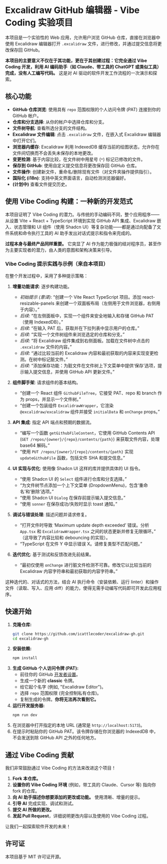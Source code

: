 # Excalidraw GitHub 编辑器 - Vibe Coding 实验项目

<!-- Vercel 部署按钮已移除 -->

本项目是一个实验性的 Web 应用，允许用户浏览 GitHub 仓库，直接在浏览器中使用 Excalidraw 编辑器打开 `.excalidraw` 文件，进行修改，并通过提交信息将更改保存回 GitHub。

**本项目的主要意义不仅在于其功能，更在于其创建过程：它完全通过 Vibe Coding 开发，利用 AI 编码助手（如 Claude、带工具的 ChatGPT 或类似工具）完成，没有人工编写代码。** 这是对 AI 驱动的软件开发工作流程的一次演示和探索。

## 核心功能

*   **GitHub 仓库浏览**: 使用具有 `repo` 范围权限的个人访问令牌 (PAT) 连接到你的 GitHub 帐户。
*   **仓库和分支选择**: 从你的帐户中选择仓库和分支。
*   **文件树导航**: 查看所选分支的文件结构。
*   **Excalidraw 文件编辑**: 点击 `.excalidraw` 文件，在嵌入式 Excalidraw 编辑器中打开它们。
*   **浏览器内缓存**: Excalidraw 利用 IndexedDB 缓存当前的绘图状态，允许你在文件间切换而不会丢失未保存的本地更改。
*   **变更检测**: 基于内容比较，在文件树中用星号 (`*`) 标记已修改的文件。
*   **保存到 GitHub**: 使用自定义提交信息将更改保存回 GitHub 仓库。
*   **文件操作**: 创建新文件，重命名/删除现有文件（对文件夹操作提供指引）。
*   **国际化 (i18n)**: 支持中英文界面语言，自动检测浏览器偏好。
*   **(计划中)** 查看文件提交历史。

## 使用 Vibe Coding 构建：一种新的开发范式

本项目证明了 Vibe Coding 的潜力。与传统的手动编码不同，整个应用程序——从设置 Vite + React + TypeScript 环境到实现 GitHub API 集成、Excalidraw 嵌入、状态管理和 UI 组件（使用 Shadcn UI）等复杂功能——都是通过向配备了文件系统和命令执行工具的 AI 助手发出对话式提示和指令来完成的。

**过程本身与最终产品同样重要。** 它突显了 AI 作为能力极强的结对程序员，甚至作为主要实现者的潜力，由人类的意图和架构决策来引导。

### Vibe Coding 提示实践与示例（来自本项目）

在整个开发过程中，采用了多种提示策略：

1.  **增量功能请求**: 逐步构建功能。
    *   *初始提示 (意译)*: “创建一个 Vite React TypeScript 项目。添加 react-resizable-panels 来创建一个双面板布局（左侧用于文件浏览器，右侧用于内容）。”
    *   *后续*: “在左侧面板中，实现一个组件来安全地输入和存储 GitHub PAT（使用 IndexedDB）。”
    *   *后续*: “在输入 PAT 后，获取并在下拉列表中显示用户的仓库。”
    *   *后续*: “实现一个文件树组件来浏览选定的仓库和分支。”
    *   *后续*: “将 Excalidraw 组件集成到右侧面板。加载在文件树中点击的 `.excalidraw` 文件的内容。”
    *   *后续*: “通过比较当前的 Excalidraw 内容和最初获取的内容来实现变更检测。在树中标记脏文件。”
    *   *后续*: “添加保存功能：为脏文件在文件树上下文菜单中提供‘保存’选项，提示输入提交信息，并使用 GitHub API 更新文件。”

2.  **组件脚手架**: 请求组件的基本结构。
    *   “创建一个 React 组件 `GithubFileTree`，它接受 PAT、repo 和 branch 作为 props，并显示一个文件树。”
    *   “创建一个包装组件 `ExcalidrawWrapper`，它渲染 `@excalidraw/excalidraw` 组件并接受 `initialData` 和 `onChange` props。”

3.  **API 集成**: 指定 API 端点和预期的数据流。
    *   “编写一个函数 `getGithubFileContent`，它使用 GitHub Contents API (`GET /repos/{owner}/{repo}/contents/{path}`) 来获取文件内容，处理 base64 解码。”
    *   “使用 `PUT /repos/{owner}/{repo}/contents/{path}` 实现 `updateGithubFile` 函数，包括文件 SHA 和提交信息。”

4.  **UI 实现与优化**: 使用像 Shadcn UI 这样的库并提供具体的 UI 指令。
    *   “使用 Shadcn UI 的 `Select` 组件进行仓库和分支选择。”
    *   “为文件树节点添加一个上下文菜单 (DropdownMenu)，包含‘重命名’和‘删除’选项。”
    *   “使用 Shadcn UI `Dialog` 在保存前提示输入提交信息。”
    *   “使用 `sonner` 在保存成功/失败时显示 toast 通知。”

5.  **调试与错误处理**: 描述问题并请求修复。
    *   “打开文件时导致 ‘Maximum update depth exceeded’ 错误。分析 `App.tsx` 和 `ExcalidrawWrapper.tsx` 之间的状态更新并修复无限循环。” （这导致了内容比较和 debouncing 的实现）。
    *   “TypeScript 在文件 Y 中显示错误 X。请修复类型不匹配问题。”

6.  **迭代优化**: 基于测试和反馈改进先前结果。
    *   “最初仅使用 `onChange` 进行脏文件检测不可靠。修改它以比较当前的 Excalidraw 内容字符串和最初获取的内容字符串。”

这种迭代的、对话式的方法，结合 AI 执行命令（安装依赖、运行 linter）和操作文件（读取、写入、应用 diff）的能力，使得无需手动编写代码即可开发此应用程序。

## 快速开始

1.  **克隆仓库:**
    ```bash
    git clone https://github.com/icattlecoder/excalidraw-gh.git
    cd excalidraw-gh
    ```
2.  **安装依赖:**
    ```bash
    npm install
    ```
3.  **生成 GitHub 个人访问令牌 (PAT):**
    *   前往你的 GitHub [开发者设置](https://github.com/settings/tokens)。
    *   生成一个新的 **classic** 令牌。
    *   给它起个名字 (例如, "Excalidraw Editor")。
    *   选择 `repo` 范围权限 (完全控制私有仓库)。
    *   复制生成的令牌。**你将无法再次看到它。**
4.  **运行开发服务器:**
    ```bash
    npm run dev
    ```
5.  在浏览器中打开指定的本地 URL (通常是 `http://localhost:5173`)。
6.  在提示时粘贴你的 GitHub PAT。该令牌存储在你浏览器的 IndexedDB 中，不会发送到除 GitHub API 之外的任何地方。

## 通过 Vibe Coding 贡献

我们非常鼓励通过 Vibe Coding 的方法来改进这个项目！

1.  **Fork 本仓库。**
2.  **设置你的 Vibe Coding 环境** (例如，带工具的 Claude、Cursor 等) 指向你 fork 的仓库。
3.  **向 AI 助手描述你想要添加的更改或功能。** 使用清晰、增量的提示。
4.  **引导 AI** 完成实现、调试和测试。
5.  **提交 AI 所做的更改。**
6.  **发起 Pull Request**，详细说明更改内容以及使用的 Vibe Coding 过程。

让我们一起探索软件开发的未来！

## 许可证

本项目基于 MIT 许可证开源。